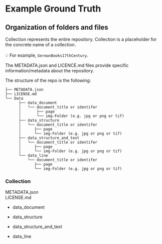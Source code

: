 # Example Ground Truth

## Organization of folders and files 

Collection represents the entire repository. Collection is a placeholder for the concrete name of a collection.<br/><br/>
💡 For example, `GermanBooks17thCentury`. 

The METADATA.json and LICENCE.md files provide specific information/metadata about the repository.


The structure of the repo is the following:

```
├── METADATA.json
├── LICENSE.md
└── Data
      ├── data_document
      │   └── document_title or identifer
      │       ├── page
      │       └── img-Folder (e.g. jpg or png or tif)     
      ├── data_structure
      │   └── document_title or identifer
      │      ├── page
      │      └── img-Folder (e.g. jpg or png or tif)     
      ├── data_structure_and_text
      │   └── document_title or identifer
      │      ├── page
      │      └── img-Folder (e.g. jpg or png or tif)     
      └── data_line
          └── document_title or identifer
             ├── page
             └── img-Folder (e.g. jpg or png or tif)     

```



### Collection
METADATA.json<br/>
LICENSE.md<br/>
- data_document
  
- data_structure
  
- data_structure_and_text
  
- data_line
  
